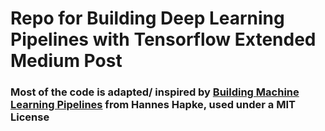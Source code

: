 # Repo for Building Deep Learning Pipelines with Tensorflow Extended Medium Post

### Most of the code is adapted/ inspired by [Building Machine Learning Pipelines](https://github.com/Building-ML-Pipelines/building-machine-learning-pipelines) from Hannes Hapke, used under a MIT License
